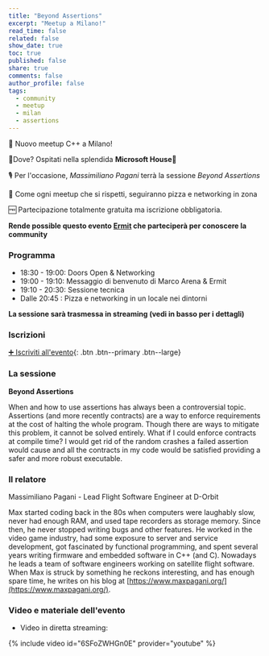 ```yaml
---
title: "Beyond Assertions"
excerpt: "Meetup a Milano!"
read_time: false
related: false
show_date: true
toc: true
published: false
share: true
comments: false
author_profile: false
tags:
  - community
  - meetup
  - milan
  - assertions
---
```


🥳 Nuovo meetup C++ a Milano!

📌Dove? Ospitati nella splendida **Microsoft House**🤩

🎙️ Per l'occasione, *Massimiliano Pagani* terrà la sessione *Beyond Assertions*

🍕 Come ogni meetup che si rispetti, seguiranno pizza e networking in zona

🆓 Partecipazione totalmente gratuita ma iscrizione obbligatoria.

**Rende possible questo evento [Ermit](https://www.ermit.it/) che parteciperà per conoscere la community**

### Programma

- 18:30 - 19:00: Doors Open & Networking
- 19:00 - 19:10: Messaggio di benvenuto di Marco Arena & Ermit
- 19:10 - 20:30: Sessione tecnica
- Dalle 20:45  : Pizza e networking in un locale nei dintorni

**La sessione sarà trasmessa in streaming (vedi in basso per i dettagli)**

### Iscrizioni

[➕ Iscriviti all'evento](https://italiancpp-0925.eventbrite.it/){: .btn .btn--primary .btn--large}

### La sessione

**Beyond Assertions**

When and how to use assertions has always been a controversial topic. Assertions (and more recently contracts) are a way to enforce requirements at the cost of halting the whole program. Though there are ways to mitigate this problem, it cannot be solved entirely.
What if I could enforce contracts at compile time? I would get rid of the random crashes a failed assertion would cause and all the contracts in my code would be satisfied providing a safer and more robust executable.

### Il relatore

Massimiliano Pagani - Lead Flight Software Engineer at D-Orbit

Max started coding back in the 80s when computers were laughably slow, never had enough RAM, and used tape recorders as storage memory. Since then, he never stopped writing bugs and other features. He worked in the video game industry, had some exposure to server and service development, got fascinated by functional programming, and spent several years writing firmware and embedded software in C++ (and C). Nowadays he leads a team of software engineers working on satellite flight software. When Max is struck by something he reckons interesting, and has enough spare time, he writes on his blog at [https://www.maxpagani.org/](https://www.maxpagani.org/).

### Video e materiale dell'evento

- Video in diretta streaming:

{% include video id="6SFoZWHGn0E" provider="youtube" %}
